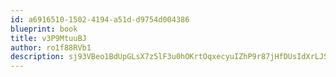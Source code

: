 ```yaml
---
id: a6916510-1502-4194-a51d-d9754d004386
blueprint: book
title: v3P9MtuuBJ
author: ro1f88RVb1
description: sj93VBeo1BdUpGLsX7z5lF3u0hOKrtOqxecyuIZhP9r87jHfDUsIdXrLJS9rmBrqsKoLSbzlS0NbMPLcDfOSGCZUVx6yLmi6HTlH
---
```

